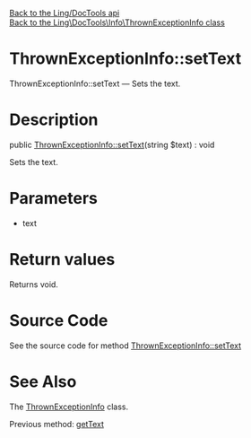 [Back to the Ling/DocTools api](https://github.com/lingtalfi/DocTools/blob/master/doc/api/Ling/DocTools.md)<br>
[Back to the Ling\DocTools\Info\ThrownExceptionInfo class](https://github.com/lingtalfi/DocTools/blob/master/doc/api/Ling/DocTools/Info/ThrownExceptionInfo.md)


ThrownExceptionInfo::setText
================



ThrownExceptionInfo::setText — Sets the text.




Description
================


public [ThrownExceptionInfo::setText](https://github.com/lingtalfi/DocTools/blob/master/doc/api/Ling/DocTools/Info/ThrownExceptionInfo/setText.md)(string $text) : void




Sets the text.




Parameters
================


- text

    


Return values
================

Returns void.








Source Code
===========
See the source code for method [ThrownExceptionInfo::setText](https://github.com/lingtalfi/DocTools/blob/master/Info/ThrownExceptionInfo.php#L129-L132)


See Also
================

The [ThrownExceptionInfo](https://github.com/lingtalfi/DocTools/blob/master/doc/api/Ling/DocTools/Info/ThrownExceptionInfo.md) class.

Previous method: [getText](https://github.com/lingtalfi/DocTools/blob/master/doc/api/Ling/DocTools/Info/ThrownExceptionInfo/getText.md)<br>

